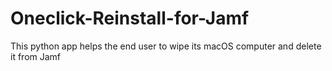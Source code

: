 # Oneclick-Reinstall-for-Jamf
This python app helps the end user to wipe its macOS computer and delete it from Jamf
